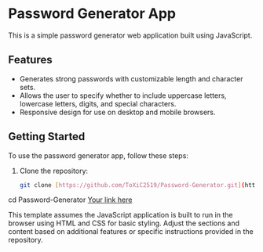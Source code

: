 # Password Generator App

This is a simple password generator web application built using JavaScript.

## Features

- Generates strong passwords with customizable length and character sets.
- Allows the user to specify whether to include uppercase letters, lowercase letters, digits, and special characters.
- Responsive design for use on desktop and mobile browsers.

## Getting Started

To use the password generator app, follow these steps:

1. Clone the repository:
   ```bash
   git clone [https://github.com/ToXiC2519/Password-Generator.git](http://127.0.0.1:5500/)
cd Password-Generator
[Your link here](https://pixmusicax.github.io/Password-Generator)

This template assumes the JavaScript application is built to run in the browser using HTML and CSS for basic styling. Adjust the sections and content based on additional features or specific instructions provided in the repository.

